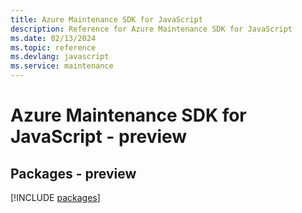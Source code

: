 ```yaml
---
title: Azure Maintenance SDK for JavaScript
description: Reference for Azure Maintenance SDK for JavaScript
ms.date: 02/13/2024
ms.topic: reference
ms.devlang: javascript
ms.service: maintenance
---
```

# Azure Maintenance SDK for JavaScript - preview
## Packages - preview
[!INCLUDE [packages](maintenance-index.md)]